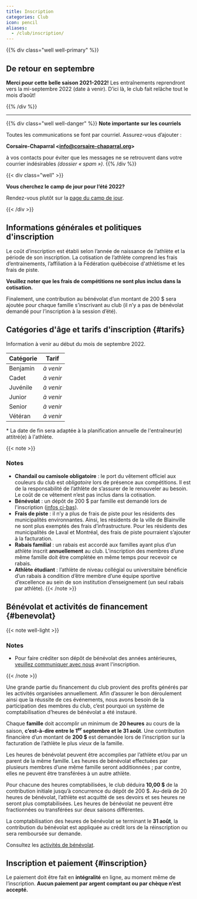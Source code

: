 ```yaml
---
title: Inscription
categories: Club
icon: pencil
aliases:
  - /club/inscription/
---
```


{{% div class="well well-primary" %}}

## De retour en septembre

**Merci pour cette belle saison 2021-2022!** Les entraînements reprendront vers la mi-septembre 2022 (date à venir). D’ici là, le club fait relâche tout le mois d’août!

{{% /div %}}

---

{{% div class="well well-danger" %}}
**<span class="icon icon-mail"></span> Note importante sur les courriels**

Toutes les communications se font par courriel. Assurez-vous d’ajouter :

**Corsaire-Chaparral \<info@corsaire-chaparral.org\>**

à vos contacts pour éviter que les messages ne se retrouvent dans votre courrier indésirables _(dossier « spam »)_.
{{% /div %}}

{{< div class="well" >}}

**Vous cherchez le camp de jour pour l’été 2022?**

Rendez-vous plutôt sur la <a href="/camp-de-jour/">page du camp de jour</a>.

{{< /div >}}

## Informations générales et politiques d'inscription

Le coût d’inscription est établi selon l’année de naissance de l’athlète et la période de son inscription. La cotisation de l’athlète comprend les frais d’entrainements, l’affiliation à la Fédération québécoise d'athlétisme et les frais de piste.

**Veuillez noter que les frais de compétitions ne sont plus inclus dans la cotisation.**

Finalement, une contribution au bénévolat d’un montant de 200&nbsp;$ sera ajoutée pour chaque famille s’inscrivant au club
(il n’y a pas de bénévolat demandé pour l’inscription à la session d’été).

## Catégories d'âge et tarifs d'inscription {#tarifs}

Information à venir au début du mois de septembre 2022.

| Catégorie  | Tarif     |
|------------|-----------|
| Benjamin   | _à venir_ |
| Cadet      | _à venir_ |
| Juvénile   | _à venir_ |
| Junior     | _à venir_ |
| Senior     | _à venir_ |
| Vétéran    | _à venir_ |

\* La date de fin sera adaptée à la planification annuelle de l'entraîneur(e) attitré(e) à l'athlète.

{{< note >}}
### Notes

- **Chandail ou camisole obligatoire** : le port du vêtement officiel aux couleurs du club est _obligatoire_ lors de présence aux compétitions.  Il est de la responsabilité de l’athlète de s’assurer de le renouveler au besoin.  Le coût de ce vêtement n’est pas inclus dans la cotisation.
- **Bénévolat** : un dépôt de 200&nbsp;$ par famille est demandé lors de l'inscription ([infos ci-bas](#benevolat)).
- **Frais de piste** : il n’y a plus de frais de piste pour les résidents des municipalités environnantes.  Ainsi, les résidents de la ville de Blainville ne sont plus exemptés des frais d’infrastructure.  Pour les résidents des municipalités de Laval et Montréal, des frais de piste pourraient s’ajouter à la facturation.
- **Rabais familial** : un rabais est accordé aux familles ayant plus d’un athlète inscrit **annuellement** au club. L’inscription des membres d’une même famille doit être complétée en même temps pour recevoir ce rabais.
- **Athlète étudiant** : l’athlète de niveau collégial ou universitaire bénéficie d’un rabais à condition d’être membre d’une équipe sportive d’excellence au sein de son institution d’enseignement (un seul rabais par athlète).
{{< /note >}}

<!--
### Catégories d'âge et tarifs d'inscription (club Lachute)

| Catégorie               | Cotisation   |
| ----------------------- | ------------ |
| Benjamin (2006-2007)    | 90 $         |
| Cadet (2004-2005)       | 100 $        |
| Juvénile (2002-2003)    | 110 $        |
-->

## Bénévolat et activités de financement {#benevolat}


{{< note well-light >}}

### Notes

- Pour faire créditer son dépôt de bénévolat des années antérieures, [veuillez communiquer avec nous](mailto:info@corsaire-chaparral.org) avant l'inscription.

{{< /note >}}

Une grande partie du financement du club provient des profits générés par les activités organisées annuellement. Afin d’assurer le bon déroulement ainsi que la réussite de ces événements, nous avons besoin de la participation des membres du club, c’est pourquoi un système de comptabilisation d’heures de bénévolat a été instauré.

Chaque **famille** doit accomplir un minimum de **20 heures** au cours de la saison, **c’est-à-dire entre le 1<sup>er</sup> septembre et le 31 août**.  Une contribution financière d’un montant de **200&nbsp;$** est demandée lors de l’inscription sur la facturation de l’athlète le plus _vieux_ de la famille.

Les heures de bénévolat peuvent être accomplies par l’athlète et/ou par un parent de la même famille. Les heures de bénévolat effectuées par plusieurs membres d’une même famille seront additionnées ; par contre, elles ne peuvent être transférées à un autre athlète.

Pour chacune des heures comptabilisées, le club déduira **10,00&nbsp;$** de la contribution initiale jusqu’à concurrence du dépôt de 200 $. Au-delà de 20 heures de bénévolat, l’athlète est acquitté de ses devoirs et ses heures ne seront plus comptabilisées. Les heures de bénévolat ne peuvent être fractionnées ou transférées sur deux saisons différentes.

La comptabilisation des heures de bénévolat se terminant le **31 août**, la contribution du bénévolat est appliquée au crédit lors de la réinscription ou sera remboursée sur demande.

Consultez les [activités de bénévolat](/club/benevolat/).


## Inscription et paiement {#inscription}

Le paiement doit être fait en **intégralité** en ligne, au moment même de l’inscription. **Aucun paiement par argent comptant ou par chèque n’est accepté.**

<!--
<a class="btn btn-primary btn--block -lg" href="https://www.trackie.com/inscription/evenement/club-dathl-tisme-corsaire-chaparral/472493/">**Inscription 2021-2022** <span class="icon icon-pencil"></a>
-->
